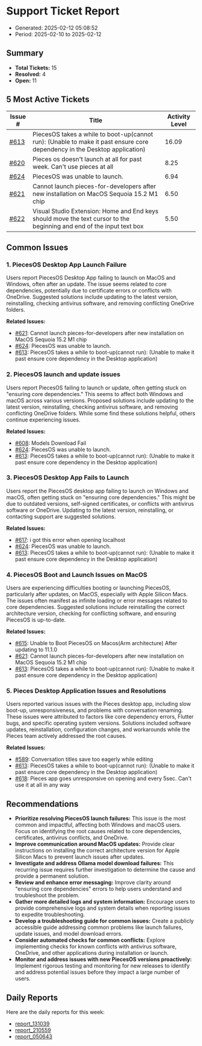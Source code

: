 # Support Ticket Report
- Generated: 2025-02-12 05:08:52
- Period: 2025-02-10 to 2025-02-12

## Summary
- **Total Tickets:** 15
- **Resolved:** 4
- **Open:** 11

## 5 Most Active Tickets
| Issue # | Title | Activity Level |
|---------|-------|----------------|
| [#613](https://github.com/pieces-app/support/issues/613) | PiecesOS takes a while to boot-up(cannot run): (Unable to make it past ensure core dependency in the Desktop application) | 16.09 |
| [#620](https://github.com/pieces-app/support/issues/620) | Pieces os doesn't launch at all for past week. Can't use pieces at all | 8.25 |
| [#624](https://github.com/pieces-app/support/issues/624) | PiecesOS was unable to launch. | 6.94 |
| [#621](https://github.com/pieces-app/support/issues/621) | Cannot launch pieces-for-developers after new installation on MacOS Sequoia 15.2 M1 chip | 6.50 |
| [#622](https://github.com/pieces-app/support/issues/622) | Visual Studio Extension: Home and End keys should move the text cursor to the beginning and end of the input text box | 5.50 |

## Common Issues
### 1. PiecesOS Desktop App Launch Failure
Users report PiecesOS Desktop App failing to launch on MacOS and Windows, often after an update.  The issue seems related to core dependencies, potentially due to certificate errors or conflicts with OneDrive.  Suggested solutions include updating to the latest version, reinstalling, checking antivirus software, and removing conflicting OneDrive folders.

**Related Issues:**
- [#621](https://github.com/pieces-app/support/issues/621): Cannot launch pieces-for-developers after new installation on MacOS Sequoia 15.2 M1 chip
- [#624](https://github.com/pieces-app/support/issues/624): PiecesOS was unable to launch.
- [#613](https://github.com/pieces-app/support/issues/613): PiecesOS takes a while to boot-up(cannot run): (Unable to make it past ensure core dependency in the Desktop application)

### 2. PiecesOS launch and update issues
Users report PiecesOS failing to launch or update, often getting stuck on "ensuring core dependencies." This seems to affect both Windows and macOS across various versions. Proposed solutions include updating to the latest version, reinstalling, checking antivirus software, and removing conflicting OneDrive folders. While some find these solutions helpful, others continue experiencing issues.

**Related Issues:**
- [#608](https://github.com/pieces-app/support/issues/608): Models Download Fail
- [#624](https://github.com/pieces-app/support/issues/624): PiecesOS was unable to launch.
- [#613](https://github.com/pieces-app/support/issues/613): PiecesOS takes a while to boot-up(cannot run): (Unable to make it past ensure core dependency in the Desktop application)

### 3. PiecesOS Desktop App Fails to Launch
Users report the PiecesOS desktop app failing to launch on Windows and macOS, often getting stuck on "ensuring core dependencies." This might be due to outdated versions, self-signed certificates, or conflicts with antivirus software or OneDrive. Updating to the latest version, reinstalling, or contacting support are suggested solutions.

**Related Issues:**
- [#617](https://github.com/pieces-app/support/issues/617): i got this error when opening localhost
- [#624](https://github.com/pieces-app/support/issues/624): PiecesOS was unable to launch.
- [#613](https://github.com/pieces-app/support/issues/613): PiecesOS takes a while to boot-up(cannot run): (Unable to make it past ensure core dependency in the Desktop application)

### 4. PiecesOS Boot and Launch Issues on MacOS
Users are experiencing difficulties booting or launching PiecesOS, particularly after updates, on MacOS, especially with Apple Silicon Macs.  The issues often manifest as infinite loading or error messages related to core dependencies.  Suggested solutions include reinstalling the correct architecture version, checking for conflicting software, and ensuring PiecesOS is up-to-date.

**Related Issues:**
- [#615](https://github.com/pieces-app/support/issues/615): Unable to Boot PiecesOS on Macos(Arm architecture) After updating to 11.1.0
- [#621](https://github.com/pieces-app/support/issues/621): Cannot launch pieces-for-developers after new installation on MacOS Sequoia 15.2 M1 chip
- [#613](https://github.com/pieces-app/support/issues/613): PiecesOS takes a while to boot-up(cannot run): (Unable to make it past ensure core dependency in the Desktop application)

### 5. Pieces Desktop Application Issues and Resolutions
Users reported various issues with the Pieces desktop app, including slow boot-up, unresponsiveness, and problems with conversation renaming. These issues were attributed to factors like core dependency errors, Flutter bugs, and specific operating system versions. Solutions included software updates, reinstallation, configuration changes, and workarounds while the Pieces team actively addressed the root causes.

**Related Issues:**
- [#589](https://github.com/pieces-app/support/issues/589): Conversation titles save too eagerly while editing
- [#613](https://github.com/pieces-app/support/issues/613): PiecesOS takes a while to boot-up(cannot run): (Unable to make it past ensure core dependency in the Desktop application)
- [#618](https://github.com/pieces-app/support/issues/618): Pieces app goes unresponsive on opening and every 5sec. Can't use it at all in any way


## Recommendations
- **Prioritize resolving PiecesOS launch failures:** This issue is the most common and impactful, affecting both Windows and macOS users. Focus on identifying the root causes related to core dependencies, certificates, antivirus conflicts, and OneDrive.
- **Improve communication around MacOS updates:** Provide clear instructions on installing the correct architecture version for Apple Silicon Macs to prevent launch issues after updates.
- **Investigate and address Ollama model download failures:** This recurring issue requires further investigation to determine the cause and provide a permanent solution.
- **Review and enhance error messaging:** Improve clarity around "ensuring core dependencies" errors to help users understand and troubleshoot the problem.
- **Gather more detailed logs and system information:** Encourage users to provide comprehensive logs and system details when reporting issues to expedite troubleshooting.
- **Develop a troubleshooting guide for common issues:** Create a publicly accessible guide addressing common problems like launch failures, update issues, and model download errors.
- **Consider automated checks for common conflicts:** Explore implementing checks for known conflicts with antivirus software, OneDrive, and other applications during installation or launch.
- **Monitor and address issues with new PiecesOS versions proactively:** Implement rigorous testing and monitoring for new releases to identify and address potential issues before they impact a large number of users.

## Daily Reports
Here are the daily reports for this week:

- [report_131039](daily/2025-02-11/report_131039.md)
- [report_210559](daily/2025-02-11/report_210559.md)
- [report_050643](daily/2025-02-11/report_050643.md)
